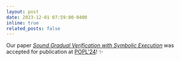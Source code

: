 ```yaml
---
layout: post
date: 2023-12-01 07:59:00-0400
inline: true
related_posts: false
---
```


Our paper *[Sound Gradual Verification with Symbolic Execution](https://dl.acm.org/doi/10.1145/3632927)* was accepted for publication at [POPL'24](https://popl24.sigplan.org/details/POPL-2024-popl-research-papers/87/Sound-Gradual-Verification-with-Symbolic-Execution)! :sparkles:
